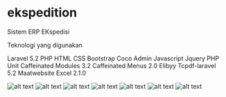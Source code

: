# ekspedition
Sistem ERP EKspedisi

Teknologi yang digunakan

Laravel 5.2
PHP
HTML
CSS
Bootstrap Coco Admin
Javascript
Jquery
PHP Unit
Caffeinated Modules 3.2
Caffeinated Menus 2.0
Elibyy Tcpdf-laravel 5.2
Maatwebsite Excel 2.1.0

<img src="https://profil.faisolhara.com/images/karyati/1.png" alt="alt text" class="img-responsive">
<img src="https://profil.faisolhara.com/images/karyati/2.png" alt="alt text" class="img-responsive">
<img src="https://profil.faisolhara.com/images/karyati/3.png" alt="alt text" class="img-responsive">
<img src="https://profil.faisolhara.com/images/karyati/4.png" alt="alt text" class="img-responsive">
<img src="https://profil.faisolhara.com/images/karyati/5.png" alt="alt text" class="img-responsive">
<img src="https://profil.faisolhara.com/images/karyati/6.png" alt="alt text" class="img-responsive">
<img src="https://profil.faisolhara.com/images/karyati/7.png" alt="alt text" class="img-responsive">
